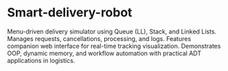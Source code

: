 # Smart-delivery-robot
 Menu-driven delivery simulator using Queue (LL), Stack, and Linked Lists. Manages requests, cancellations, processing, and logs. Features companion web interface for real-time tracking visualization. Demonstrates OOP, dynamic memory, and workflow automation with practical ADT applications in logistics.
